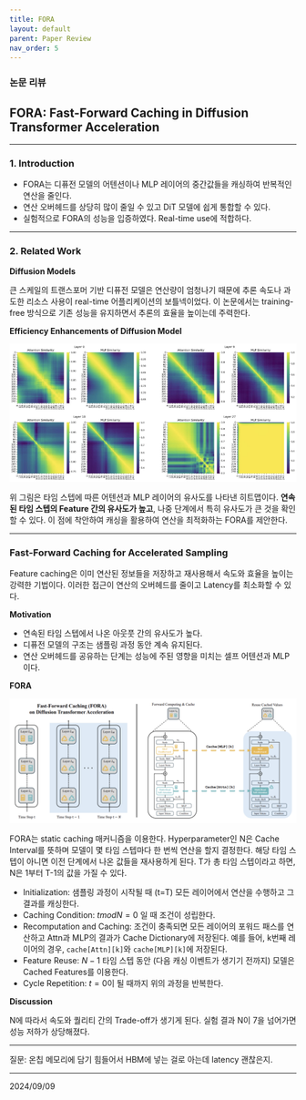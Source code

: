 ```yaml
---
title: FORA
layout: default
parent: Paper Review
nav_order: 5
---
```


### 논문 리뷰  

## FORA: Fast-Forward Caching in Diffusion Transformer Acceleration

---

### **1. Introduction**  

- FORA는 디퓨전 모델의 어텐션이나 MLP 레이어의 중간값들을 캐싱하여 반복적인 연산을 줄인다. 
- 연산 오버헤드를 상당히 많이 줄일 수 있고 DiT 모델에 쉽게 통합할 수 있다.
- 실험적으로 FORA의 성능을 입증하였다. Real-time use에 적합하다.  

---


### **2. Related Work**  
  
**Diffusion Models**  

큰 스케일의 트랜스포머 기반 디퓨전 모델은 연산량이 엄청나기 때문에 추론 속도나 과도한 리소스 사용이 real-time 어플리케이션의 보틀넥이었다. 이 논문에서는 training-free 방식으로 기존 성능을 유지하면서 추론의 효율을 높이는데 주력한다.  

**Efficiency Enhancements of Diffusion Model**  

![2](../images/FORA/2.png)

위 그림은 타임 스텝에 따른 어텐션과 MLP 레이어의 유사도를 나타낸 히트맵이다. **연속된 타임 스텝의 Feature 간의 유사도가 높고**, 나중 단계에서 특히 유사도가 큰 것을 확인할 수 있다. 이 점에 착안하여 캐싱을 활용하여 연산을 최적화하는 FORA를 제안한다. 

---

### **Fast-Forward Caching for Accelerated Sampling**  

Feature caching은 이미 연산된 정보들을 저장하고 재사용해서 속도와 효율을 높이는 강력한 기법이다. 이러한 접근이 연산의 오버헤드를 줄이고 Latency를 최소화할 수 있다.  

**Motivation**  
- 연속된 타임 스텝에서 나온 아웃풋 간의 유사도가 높다.  
- 디퓨전 모델의 구조는 샘플링 과정 동안 계속 유지된다.  
- 연산 오버헤드를 공유하는 단계는 성능에 주된 영향을 미치는 셀프 어텐션과 MLP이다.  

**FORA**  

![3](../images/FORA/3.png)

FORA는 static caching 매커니즘을 이용한다. Hyperparameter인 N은 Cache Interval를 뜻하며 모델이 몇 타임 스텝마다 한 번씩 연산을 할지 결정한다. 해당 타임 스텝이 아니면 이전 단계에서 나온 값들을 재사용하게 된다. T가 총 타임 스텝이라고 하면, N은 1부터 T-1의 값을 가질 수 있다.  

- Initialization: 샘플링 과정이 시작될 때 (t=T) 모든 레이어에서 연산을 수행하고 그 결과를 캐싱한다. 
- Caching Condition: $t mod N = 0$ 일 때 조건이 성립한다.
- Recomputation and Caching: 조건이 충족되면 모든 레이어의 포워드 패스를 연산하고 Attn과 MLP의 결과가 Cache Dictionary에 저장된다. 예를 들어, k번째 레이어의 경우, ```cache[Attn][k]```와 ```cache[MLP][k]```에 저장된다.  
- Feature Reuse: $N-1$ 타임 스텝 동안 (다음 캐싱 이벤트가 생기기 전까지) 모델은 Cached Features를 이용한다. 
- Cycle Repetition: $t=0$이 될 때까지 위의 과정을 반복한다.  


**Discussion**  

N에 따라서 속도와 퀄리티 간의 Trade-off가 생기게 된다. 실험 결과 N이 7을 넘어가면 성능 저하가 상당해졌다.  


---

질문: 온칩 메모리에 담기 힘들어서 HBM에 넣는 걸로 아는데 latency 괜찮은지.

---

2024/09/09

